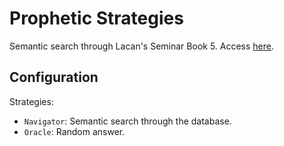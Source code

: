 # Prophetic Strategies

Semantic search through Lacan's Seminar Book 5. Access [here](https://prophetic.streamlit.app/).

## Configuration

Strategies:

-   `Navigator`: Semantic search through the database.
-   `Oracle`: Random answer.
